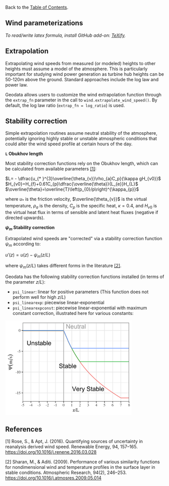 Back to the [Table of Contents](https://github.com/east-winds/geodata/blob/master/doc/general/tableofcontents.md).

Wind parameterizations
-

_To read/write latex formula, install GitHub add-on: [TeXify](https://github.com/apps/texify)._

## Extrapolation

Extrapolating wind speeds from measured (or modeled) heights to other heights must assume a model of the atmosphere. This is particularly important for studying wind power generation as turbine hub heights can be 50-120m above the ground. Standard approaches include the log law and power law.

Geodata allows users to customize the wind extrapolation function through the `extrap_fn` parameter in the call to `wind.extrapolate_wind_speed()`. By default, the log law ratio (`extrap_fn = log_ratio`) is used.


## Stability correction

Simple extrapolation routines assume neutral stability of the atmosphere, potentially ignoring highly stable or unstable atmospheric conditions that could alter the wind speed profile at certain hours of the day.


**`L` Obukhov length**

Most stability correction functions rely on the Obukhov length, which can be calculated from available parameters [[1]](#1):

$L= - \dfrac{u_{* }^{3}\overline{\theta_{v}}\rho_{a}C_p}{\kappa gH_{v0}}$
$H_{v0}=H_{f}+0.61C_{p}\dfrac{\overline{\theta}}{L_{e}}H_{L}$
$\overline{\theta}=\overline{T}\left(p_{0}/p\right)^{\kappa_{p}}$

where $u_{* }$ is the friction velocity,  $\overline{\theta_{v}}$ is the virtual temperature, $\rho_a$ is the density, $C_p$ is the specific heat, $\kappa=0.4$, and $H_{v0}$ is the virtual heat flux in terms of sensible and latent heat fluxes (negative if directed upwards).


**$\psi_m$ Stability correction**

Extrapolated wind speeds are "corrected" via a stability correction function $\psi_m$ according to:

$u'(z) = u(z) - \psi_m(z/L)$

where $\psi_m(z/L)$ takes different forms in the literature [[2]](#2).

Geodata has the following stability correction functions installed (in terms of the parameter $z/L$):
- `psi_linear`: linear for positive parameters (This function does not perform well for high $z/L$)
- `psi_linearexp`: piecewise linear-exponential
- `psi_linearexpconst`: piecewise linear-exponential with maximum constant correction, illustrated here for various constants:
<img src="wind_stability_corrections.png" width="400">


## References

<a id="1">[1]</a> Rose, S., & Apt, J. (2016). Quantifying sources of uncertainty in reanalysis derived wind speed. Renewable Energy, 94, 157–165. https://doi.org/10.1016/j.renene.2016.03.028

<a id="2">[2]</a> Sharan, M., & Aditi. (2009). Performance of various similarity functions for nondimensional wind and temperature profiles in the surface layer in stable conditions. Atmospheric Research, 94(2), 246–253. https://doi.org/10.1016/j.atmosres.2009.05.014
